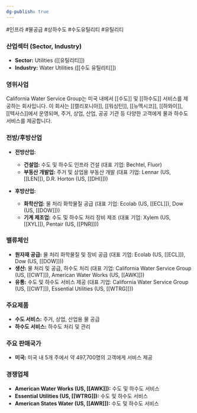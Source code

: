 ```yaml
---
dg-publish: true
---
```

#인프라 #물공급 #상하수도 #수도유틸리티 #유틸리티

### 산업섹터 (Sector, Industry)

- **Sector:** Utilities ([[유틸리티]])
- **Industry:** Water Utilities ([[수도 유틸리티]])

### 영위사업

California Water Service Group는 미국 내에서 [[수도]] 및 [[하수도]] 서비스를 제공하는 회사입니다. 이 회사는 [[캘리포니아]], [[워싱턴]], [[뉴멕시코]], [[하와이]], [[텍사스]]에서 운영되며, 주거, 상업, 산업, 공공 기관 등 다양한 고객에게 물과 하수도 서비스를 제공합니다.

### 전방/후방산업

- **전방산업:**
    - **건설업:** 수도 및 하수도 인프라 건설 (대표 기업: Bechtel, Fluor)
    - **부동산 개발업:** 주거 및 상업용 부동산 개발 (대표 기업: Lennar (US, [[LEN]]), D.R. Horton (US, [[DHI]]))
      
- **후방산업:**
    - **화학산업:** 물 처리 화학물질 공급 (대표 기업: Ecolab (US, [[ECL]]), Dow (US, [[DOW]]))
    - **기계 제조업:** 수도 및 하수도 처리 장비 제조 (대표 기업: Xylem (US, [[XYL]]), Pentair (US, [[PNR]]))

### 밸류체인

- **원자재 공급:** 물 처리 화학물질 및 장비 공급 (대표 기업: Ecolab (US, [[ECL]]), Dow (US, [[DOW]]))
- **생산:** 물 처리 및 공급, 하수도 처리 (대표 기업: California Water Service Group (US, [[CWT]]), American Water Works (US, [[AWK]]))
- **유통:** 수도 및 하수도 서비스 제공 (대표 기업: California Water Service Group (US, [[CWT]]), Essential Utilities (US, [[WTRG]]))

### 주요제품

- **수도 서비스:** 주거, 상업, 산업용 물 공급
- **하수도 서비스:** 하수도 처리 및 관리

### 주요 판매국가

- **미국:** 미국 내 5개 주에서 약 497,700명의 고객에게 서비스 제공

### 경쟁업체

- **American Water Works (US, [[AWK]]):** 수도 및 하수도 서비스
- **Essential Utilities (US, [[WTRG]]):** 수도 및 하수도 서비스
- **American States Water (US, [[AWR]]):** 수도 및 하수도 서비스